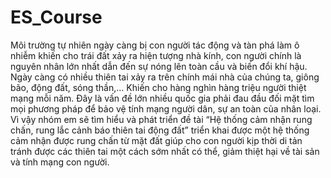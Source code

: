 # ES_Course
  Môi trường tự nhiên ngày càng bị con người tác động và tàn phá làm ô nhiễm khiến cho trái đất xảy ra hiện tượng nhà kính, con người chính là nguyên nhân lớn nhất dẫn đến sự nóng lên toàn cầu và biến đổi khí hậu. Ngày càng có nhiều thiên tai xảy ra trên chính mái nhà của chúng ta, giông bão, động đất, sóng thần,… Khiến cho hàng nghìn hàng triệu người thiệt mạng mỗi năm. Đây là vấn đề lớn nhiều quốc gia phải đau đầu đối mặt tìm mọi phương pháp để bảo vệ tính mạng người dân, sự an toàn của nhân loại. Vì vậy nhóm em sẽ tìm hiểu và phát triển đề tài “Hệ thống cảm nhận rung chấn, rung lắc cảnh báo thiên tai động đất” triển khai được một hệ thống cảm nhận được rung chấn từ mặt đất giúp cho con người kịp thời di tản tránh được các thiên tai một cách sớm nhất có thể, giảm thiệt hại về tài sản và tính mạng con người.
